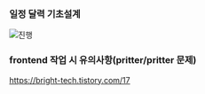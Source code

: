 ### 일정 달력 기초설계
![진행](https://github.com/TUK-education-java/study/assets/101187523/1cd33594-9b6d-4c6c-9fc8-73a4008d973f)

### frontend 작업 시 유의사항(pritter/pritter 문제)
https://bright-tech.tistory.com/17
